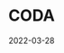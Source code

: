---
title: "CODA"
slug: coda
excerpt: ""
category: "Watch"
subcategory: "Film"
date: 2022-03-28
cover: "https://res.cloudinary.com/dbi2zounq/image/upload/c_scale,w_700/v1651048793/Digital%20garden/media/coda_gl6hkh.jpg"
listingOnly: true
---